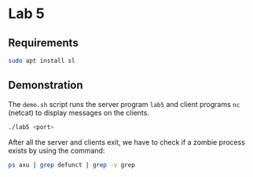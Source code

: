 # Lab 5

## Requirements

```bash
sudo apt install sl
```

## Demonstration

The `demo.sh` script runs the server program `lab5` and client programs `nc` (netcat) to display messages on the clients.

```bash
./lab5 <port>
```

After all the server and clients exit, we have to check if a zombie process exists by using the command:

```bash
ps axu | grep defunct | grep -v grep
```
